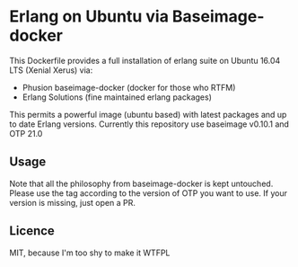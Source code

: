 # Erlang on Ubuntu via Baseimage-docker
This Dockerfile provides a full installation of erlang suite on Ubuntu 16.04 LTS (Xenial Xerus) via:
  * Phusion baseimage-docker (docker for those who RTFM)
  * Erlang Solutions (fine maintained erlang packages)

This permits a powerful image (ubuntu based) with latest packages and up to date Erlang versions.
Currently this repository use baseimage v0.10.1 and OTP 21.0

## Usage

Note that all the philosophy from baseimage-docker is kept untouched.
Please use the tag according to the version of OTP you want to use. If your version is missing, just open a PR.

## Licence

MIT, because I'm too shy to make it WTFPL
